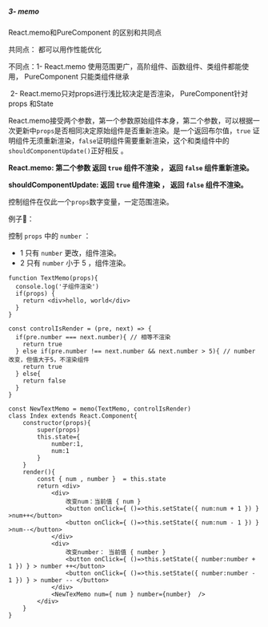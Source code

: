 ##### 3- memo

React.memo和PureComponent 的区别和共同点

共同点： 都可以用作性能优化

不同点：1- React.memo 使用范围更广，高阶组件、函数组件、类组件都能使用， PureComponent 只能类组件继承

​				2- React.memo只对props进行浅比较决定是否渲染， PureComponent针对props 和State

React.memo接受两个参数，第一个参数原始组件本身，第二个参数，可以根据一次更新中`props`是否相同决定原始组件是否重新渲染。是一个返回布尔值，`true` 证明组件无须重新渲染，`false`证明组件需要重新渲染，这个和类组件中的`shouldComponentUpdate()`正好相反 。

**React.memo: 第二个参数 返回 `true` 组件不渲染 ， 返回 `false` 组件重新渲染。**

**shouldComponentUpdate: 返回 `true` 组件渲染 ， 返回 `false` 组件不渲染。**



控制组件在仅此一个`props`数字变量，一定范围渲染。

例子🌰：

控制 `props` 中的 `number` ：

- 1 只有 `number` 更改，组件渲染。
- 2 只有 `number` 小于 5 ，组件渲染。

```react 
function TextMemo(props){
  console.log('子组件渲染')
  if(props) {
    return <div>hello, world</div>
  }
}

const controlIsRender = (pre, next) => {
  if(pre.number === next.number){ // 相等不渲染
    return true
  } else if(pre.number !== next.number && next.number > 5){ // number改变，但值大于5，不渲染组件
    return true
  } else{
    return false
  }
}

const NewTextMemo = memo(TextMemo, controlIsRender)
class Index extends React.Component{
    constructor(props){
        super(props)
        this.state={
            number:1,
            num:1
        }
    }
    render(){
        const { num , number }  = this.state
        return <div>
            <div>
                改变num：当前值 { num }  
                <button onClick={ ()=>this.setState({ num:num + 1 }) } >num++</button>
                <button onClick={ ()=>this.setState({ num:num - 1 }) } >num--</button>  
            </div>
            <div>
                改变number： 当前值 { number } 
                <button onClick={ ()=>this.setState({ number:number + 1 }) } > number ++</button>
                <button onClick={ ()=>this.setState({ number:number - 1 }) } > number -- </button>  
            </div>
            <NewTexMemo num={ num } number={number}  />
        </div>
    }
}
```


